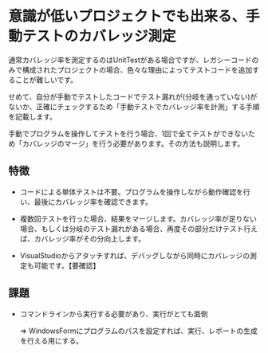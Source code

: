 # 意識が低いプロジェクトでも出来る、手動テストのカバレッジ測定

通常カバレッジ率を測定するのはUnitTestがある場合ですが、レガシーコードのみで構成されたプロジェクトの場合、色々な理由によってテストコードを追加することが難しいです。

せめて、自分が手動でテストしたコードでテスト漏れが(分岐を通っていない)がないか、正確にチェックするため「手動テストでカバレッジ率を計測」する手順を記載します。

手動でプログラムを操作してテストを行う場合、1回で全てテストができないため「カバレッジのマージ」を行う必要があります。その方法も説明します。


## 特徴

* コードによる単体テストは不要。プログラムを操作しながら動作確認を行い、最後にカバレッジ率を確認できます。

* 複数回テストを行った場合、結果をマージします。カバレッジ率が足りない場合、もしくは分岐のテスト漏れがある場合、再度その部分だけテスト行えば、カバレッジ率がその分向上します。

* VisualStudioからアタッチすれば、デバッグしながら同時にカバレッジの測定も可能です。【要確認】

## 課題

* コマンドラインから実行する必要があり、実行がとても面倒

  ⇒ WindowsFormにプログラムのパスを設定すれば、実行、レポートの生成を行える用にする。
